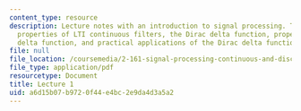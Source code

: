 ```yaml
---
content_type: resource
description: Lecture notes with an introduction to signal processing. Topics include
  properties of LTI continuous filters, the Dirac delta function, properties of the
  delta function, and practical applications of the Dirac delta function.
file: null
file_location: /coursemedia/2-161-signal-processing-continuous-and-discrete-fall-2008/a6d15b07b9720f44e4bc2e9da4d3a5a2_lecture_01.pdf
file_type: application/pdf
resourcetype: Document
title: Lecture 1
uid: a6d15b07-b972-0f44-e4bc-2e9da4d3a5a2
---
```

